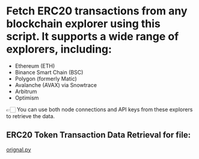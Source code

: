 # Fetch ERC20 transactions from any blockchain explorer using this script. It supports a wide range of explorers, including:

- Ethereum (ETH)
- Binance Smart Chain (BSC)
- Polygon (formerly Matic)
- Avalanche (AVAX) via Snowtrace
- Arbitrum
- Optimism

👉🏻 You can use both node connections and API keys from these explorers to retrieve the data.



## ERC20 Token Transaction Data Retrieval for file:
[orignal.py]("https://github.com/nandanv99/ERC20_Blockchain.py/blob/main/orignal_eth.py")
